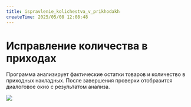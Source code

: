 ```yaml
---
title: ispravlenie_kolichestva_v_prikhodakh
createTime: 2025/05/08 12:08:48
---
```

# Исправление количества в приходах
Программа анализирует фактические остатки товаров и количество в приходных накладных. После завершения проверки отобразится диалоговое окно с результатом анализа.

![](image451.png)

